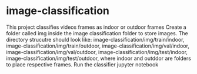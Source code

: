 # image-classification
This project classifies videos frames as indoor or outdoor frames 
Create a folder called img inside the image classification folder to store images.
The directory strucutre should look like:
image-classification/img/train/indoor,
image-classification/img/train/outdoor,
image-classification/img/val/indoor,
image-classification/img/val/outdoor,
image-classification/img/test/indoor,
image-classification/img/test/outdoor, where indoor and outddor are folders to place respective frames.
Run the classifier jupyter notebook
